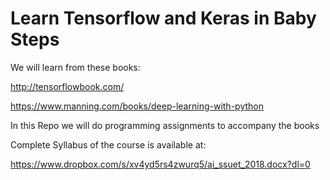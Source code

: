 # Learn Tensorflow and Keras in Baby Steps

We will learn from these books:

http://tensorflowbook.com/

https://www.manning.com/books/deep-learning-with-python

In this Repo we will do programming assignments to accompany the books

Complete Syllabus of the course is available at:

https://www.dropbox.com/s/xv4yd5rs4zwurq5/ai_ssuet_2018.docx?dl=0
